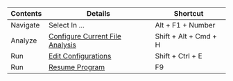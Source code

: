 | Contents | Details | Shortcut | 
|---|---|---|
| Navigate | Select In ... | Alt + F1 + Number | 
| Analyze | [Configure Current File Analysis](https://www.jetbrains.com/help/idea/changing-highlighting-level-for-the-current-file.html) | Shift + Alt + Cmd + H | 
| Run | [Edit Configurations](https://www.jetbrains.com/help/idea/creating-and-editing-run-debug-configurations.html) | Shift + Ctrl + E |
| Run | [Resume Program](https://www.jetbrains.com/help/idea/pausing-and-resuming-the-debugger-session.html) | F9 |
